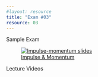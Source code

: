 ```yaml
---
#layout: resource
title: "Exam #03"
resource: 03
---
```


<div class="heading3"> Sample Exam </div>

<div class="thumb_container">

  <a href="https://drive.google.com/file/d/1ndldphEylV0h6DpDfOilZ7_f4btSTKal/view" target="_blank">
    <figure class="thumblink">
      <img class="thumblink-img" src="{{site.baseurl}}/images/thumbs/L31.png" alt="Impulse-momentum slides" >
      <figcaption class="thumblink-caption"> Impulse & Momentum </figcaption>
    </figure>
  </a>

</div>


<div class="heading3">
  Lecture Videos
</div>

